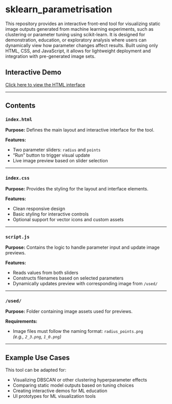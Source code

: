 # sklearn_parametrisation

This repository provides an interactive front-end tool for visualizing static image outputs generated from machine learning experiments, such as clustering or parameter tuning using scikit-learn. It is designed for demonstration, education, or exploratory analysis where users can dynamically view how parameter changes affect results. Built using only HTML, CSS, and JavaScript, it allows for lightweight deployment and integration with pre-generated image sets.

## Interactive Demo

[Click here to view the HTML interface](https://htmlpreview.github.io/?https://github.com/elenapapk/sklearn_parametrisation/blob/main/index.html)

---

## Contents

### `index.html`  
**Purpose:** Defines the main layout and interactive interface for the tool.

**Features:**
- Two parameter sliders: `radius` and `points`
- “Run” button to trigger visual update
- Live image preview based on slider selection

---

### `index.css`  
**Purpose:** Provides the styling for the layout and interface elements.

**Features:**
- Clean responsive design
- Basic styling for interactive controls
- Optional support for vector icons and custom assets

---

### `script.js`  
**Purpose:** Contains the logic to handle parameter input and update image previews.

**Features:**
- Reads values from both sliders
- Constructs filenames based on selected parameters
- Dynamically updates preview with corresponding image from `/used/`

---

### `/used/`  
**Purpose:** Folder containing image assets used for previews.

**Requirements:**
- Image files must follow the naming format: `radius_points.png`  
  *(e.g., `2_3.png`, `1_0.png`)*

---

## Example Use Cases

This tool can be adapted for:
- Visualizing DBSCAN or other clustering hyperparameter effects
- Comparing static model outputs based on tuning choices
- Creating interactive demos for ML education
- UI prototypes for ML visualization tools
